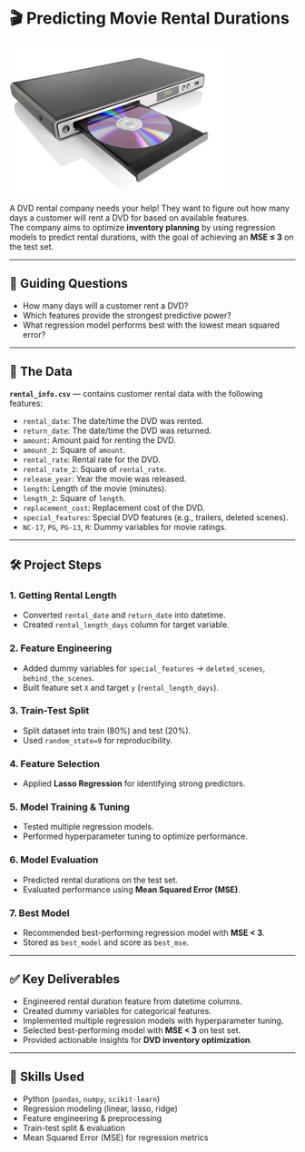 # 🎬 Predicting Movie Rental Durations  

![DVD Image](dvd_image.jpg)  

A DVD rental company needs your help! They want to figure out how many days a customer will rent a DVD for based on available features.  
The company aims to optimize **inventory planning** by using regression models to predict rental durations, with the goal of achieving an **MSE ≤ 3** on the test set.  

---

## 📌 Guiding Questions  
- How many days will a customer rent a DVD?  
- Which features provide the strongest predictive power?  
- What regression model performs best with the lowest mean squared error?  

---

## 📂 The Data  

**`rental_info.csv`** — contains customer rental data with the following features:  

- `rental_date`: The date/time the DVD was rented.  
- `return_date`: The date/time the DVD was returned.  
- `amount`: Amount paid for renting the DVD.  
- `amount_2`: Square of `amount`.  
- `rental_rate`: Rental rate for the DVD.  
- `rental_rate_2`: Square of `rental_rate`.  
- `release_year`: Year the movie was released.  
- `length`: Length of the movie (minutes).  
- `length_2`: Square of `length`.  
- `replacement_cost`: Replacement cost of the DVD.  
- `special_features`: Special DVD features (e.g., trailers, deleted scenes).  
- `NC-17`, `PG`, `PG-13`, `R`: Dummy variables for movie ratings.  

---

## 🛠️ Project Steps  

### 1. Getting Rental Length  
- Converted `rental_date` and `return_date` into datetime.  
- Created `rental_length_days` column for target variable.  

### 2. Feature Engineering  
- Added dummy variables for `special_features` → `deleted_scenes`, `behind_the_scenes`.  
- Built feature set `X` and target `y` (`rental_length_days`).  

### 3. Train-Test Split  
- Split dataset into train (80%) and test (20%).  
- Used `random_state=9` for reproducibility.  

### 4. Feature Selection  
- Applied **Lasso Regression** for identifying strong predictors.  

### 5. Model Training & Tuning  
- Tested multiple regression models.  
- Performed hyperparameter tuning to optimize performance.  

### 6. Model Evaluation  
- Predicted rental durations on the test set.  
- Evaluated performance using **Mean Squared Error (MSE)**.  

### 7. Best Model  
- Recommended best-performing regression model with **MSE < 3**.  
- Stored as `best_model` and score as `best_mse`.  

---

## ✅ Key Deliverables  
- Engineered rental duration feature from datetime columns.  
- Created dummy variables for categorical features.  
- Implemented multiple regression models with hyperparameter tuning.  
- Selected best-performing model with **MSE < 3** on test set.  
- Provided actionable insights for **DVD inventory optimization**.  

---

## 🧰 Skills Used  
- Python (`pandas`, `numpy`, `scikit-learn`)  
- Regression modeling (linear, lasso, ridge)  
- Feature engineering & preprocessing  
- Train-test split & evaluation  
- Mean Squared Error (MSE) for regression metrics  
